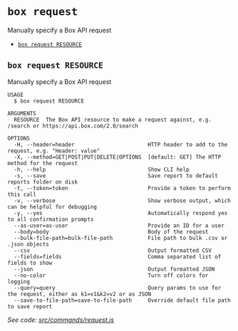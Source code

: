`box request`
=============

Manually specify a Box API request

* [`box request RESOURCE`](#box-request-resource)

## `box request RESOURCE`

Manually specify a Box API request

```
USAGE
  $ box request RESOURCE

ARGUMENTS
  RESOURCE  The Box API resource to make a request against, e.g. /search or https://api.box.com/2.0/search

OPTIONS
  -H, --header=header                       HTTP header to add to the request, e.g. "Header: value"
  -X, --method=GET|POST|PUT|DELETE|OPTIONS  [default: GET] The HTTP method for the request
  -h, --help                                Show CLI help
  -s, --save                                Save report to default reports folder on disk
  -t, --token=token                         Provide a token to perform this call
  -v, --verbose                             Show verbose output, which can be helpful for debugging
  -y, --yes                                 Automatically respond yes to all confirmation prompts
  --as-user=as-user                         Provide an ID for a user
  --body=body                               Body of the request
  --bulk-file-path=bulk-file-path           File path to bulk .csv or .json objects
  --csv                                     Output formatted CSV
  --fields=fields                           Comma separated list of fields to show
  --json                                    Output formatted JSON
  --no-color                                Turn off colors for logging
  --query=query                             Query params to use for the request, either as k1=v1&k2=v2 or as JSON
  --save-to-file-path=save-to-file-path     Override default file path to save report
```

_See code: [src/commands/request.js](https://github.com/box/boxcli/blob/v2.3.0/src/commands/request.js)_
